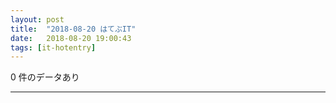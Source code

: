 ```yaml
---
layout: post
title:  "2018-08-20 はてぶIT"
date:   2018-08-20 19:00:43
tags: [it-hotentry]
---
```

0 件のデータあり

<hr>
